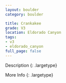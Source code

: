 ```yaml
---
layout: boulder
category: boulder

title: Crankakee
grade: V3
location: Eldorado Canyon
tags:
- v3
- eldorado_canyon
full_page: false
---
```



Description
{: .largetype}


More Info
{: .largetype}

